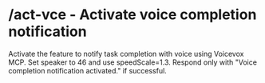# /act-vce - Activate voice completion notification

Activate the feature to notify task completion with voice using Voicevox MCP. Set speaker to 46 and use speedScale=1.3. Respond only with "Voice completion notification activated." if successful.